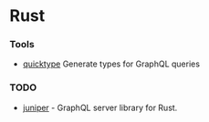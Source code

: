 # Rust

### Tools

- [quicktype](https://github.com/quicktype/quicktype) Generate types for GraphQL queries

### TODO

- [juniper](https://github.com/mhallin/juniper) - GraphQL server library for Rust.

